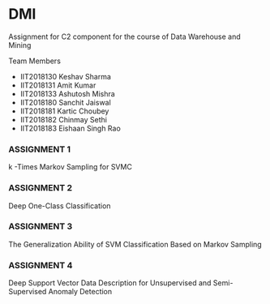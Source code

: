 # DMI
Assignment for C2 component for the course of Data Warehouse and Mining

Team Members
- IIT2018130 Keshav Sharma 
- IIT2018131 Amit Kumar 
- IIT2018133 Ashutosh Mishra 
- IIT2018180 Sanchit Jaiswal
- IIT2018181 Kartic Choubey
- IIT2018182 Chinmay Sethi
- IIT2018183 Eishaan Singh Rao 

### ASSIGNMENT 1
k -Times Markov Sampling for SVMC

### ASSIGNMENT 2
Deep One-Class Classification

### ASSIGNMENT 3
The Generalization Ability of SVM Classification
Based on Markov Sampling
### ASSIGNMENT 4
Deep Support Vector Data Description for
Unsupervised and Semi-Supervised Anomaly Detection

